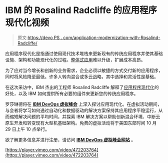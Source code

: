 # IBM 的 Rosalind Radcliffe 的应用程序现代化视频

> 原文:[https://devo PS . com/application-modernization-with-Rosalind-Radcliffe/](https://devops.com/application-modernization-with-rosalind-radcliffe/)

应用程序现代化是指通过使用现代技术堆栈来更新现有的传统应用程序并使其基础设施、架构和功能现代化的过程。[整体式应用](https://devops.com/?s=monolithic%20applications)难以升级，扩展成本高昂。

为了应对当今增长和创新的业务需求，企业必须以敏捷的方式交付新的应用程序，同时将风险降至最低。许多人转向混合或多云战略，其中选择和灵活性是基础。

在这次采访中，IBM 杰出的工程师 Rosalind Radcliffe 解释了[应用程序现代化](https://devops.com/downloads/ibm-application-modernization-field-guide/)的好处，以及 IBM 如何提供所有必要的组件来更新您的传统应用程序。

罗莎琳德将在 [**IBM DevOps 虚拟峰会**](https://devops.com/ibm-devops-virtual-summit/) 上深入探讨应用现代化。在虚拟活动期间，与会者将学习如何通过自动化和数据驱动的解决方案保持其应用程序平稳运行，从而缩短解决问题的平均时间，并探索 IBM 解决方案以帮助创新混合环境、中断云原生开发和转变现有大型机基础架构。免费的虚拟活动将于美国东部时间 10 月 29 日上午 10 点举行。

欲了解更多信息并进行注册，请访问 [**IBM DevOps 虚拟峰会网站**](https://ibmdevopsvirtual.com/) 。

[https://player.vimeo.com/video/472203764](https://player.vimeo.com/video/472203764)
